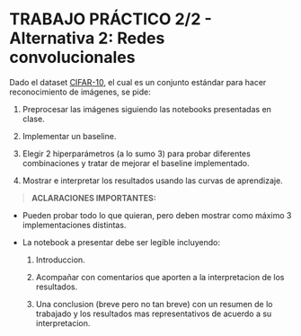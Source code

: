 # TRABAJO PRÁCTICO 2/2 - Alternativa 2: Redes convolucionales

Dado el dataset [CIFAR-10](https://www.cs.toronto.edu/~kriz/cifar.html), el cual es un conjunto estándar para hacer reconocimiento de imágenes, se pide:

1. Preprocesar las imágenes siguiendo las notebooks presentadas en clase.

2. Implementar un baseline.

3. Elegir 2 hiperparámetros (a lo sumo 3) para probar diferentes combinaciones y tratar de mejorar el baseline implementado.

4. Mostrar e interpretar los resultados usando las curvas de aprendizaje.

> **ACLARACIONES IMPORTANTES:**

- Pueden probar todo lo que quieran, pero deben mostrar como máximo 3 implementaciones distintas.

- La notebook a presentar debe ser legible incluyendo:

    1. Introduccion.

    2. Acompañar con comentarios que aporten a la interpretacion de los resultados.

    3. Una conclusion (breve pero no tan breve) con un resumen de lo trabajado y los resultados mas representativos de acuerdo a su interpretacion.


